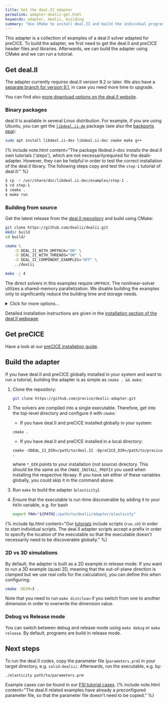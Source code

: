 ```yaml
---
title: Get the deal.II adapter
permalink: adapter-dealii-get.html
keywords: adapter, dealii, building
summary: "Use CMake to install deal.II and build the individual programs."
---
```


This adapter is a collection of examples of a deal.II solver adapted for preCICE. To build the adapter, we first need to get the deal.II and preCICE header files and libraries. Afterwards, we can build the adapter using CMake and we can run a tutorial.

## Get deal.II

The adapter currently requires deal.II version 9.2 or later. We also have a [separate branch for version 9.1](https://github.com/precice/dealii-adapter/tree/dealii-9.1), in case you need more time to upgrade.

You can find also [more download options on the deal.II website](https://dealii.org/download.html).

### Binary packages

deal.II is available in several Linux distribution. For example, if you are using Ubuntu, you can get the [`libdeal.ii-de`](https://packages.ubuntu.com/search?keywords=libdeal.ii-dev) package (see also the [backports ppa](https://launchpad.net/~ginggs/+archive/ubuntu/deal.ii-9.2.0-backports)):
```bash
sudo apt install libdeal.ii-dev libdeal.ii-doc cmake make g++
```
{% include note.html content="The package libdeal.ii-doc installs the deal.II own tutorials ('steps'), which are not necessarilyrequired for the dealii-adapter. However, they can be helpful in order to test the correct installation of the deal.II library. The following steps copy and test the `step-1` tutorial of deal.II:" %}

```bash
$ cp -r /usr/share/doc/libdeal.ii-doc/examples/step-1 .
$ cd step-1
$ cmake .
$ make run
```

### Building from source

Get the latest release from the [deal.II repository](https://github.com/dealii/dealii) and build using CMake:
```bash
git clone https://github.com/dealii/dealii.git
mkdir build
cd build/

cmake \
    -D DEAL_II_WITH_UMFPACK="ON" \
    -D DEAL_II_WITH_THREADS="ON" \
    -D DEAL_II_COMPONENT_EXAMPLES="OFF" \
    ../dealii

make -j 4
```

The direct solvers in this examples require `UMFPACK`. The nonlinear-solver utilizes a shared-memory parallelization. We disable building the examples only to significantly reduce the building time and storage needs.


<details><summary>Click for more options...</summary>
If you want to use deal.II in production, there may be several options you may want to tune. In this case, use ccmake or check the [deal.II CMake documentation](https://www.dealii.org/9.2.0/users/cmake_dealii.html). For example:

```
cmake \
    -D CMAKE_BUILD_TYPE="DebugRelease" \
    -D CMAKE_CXX_FLAGS="-march=native \
    -D DEAL_II_CXX_FLAGS_RELEASE="-O3" \
    -D DEAL_II_WITH_UMFPACK="ON" \
    -D DEAL_II_WITH_THREADS="ON" \
    -D DEAL_II_COMPONENT_EXAMPLES="OFF" \
    -D CMAKE_INSTALL_PREFIX=/path/install/dir \
    ../dealii

make -j 4
```
</details>

Detailed installation instructions are given in the [installation section of the deal.II webpage](https://www.dealii.org/current/readme.html).

## Get preCICE

Have a look at our [preCICE installation guide](installation-overview.html).

## Build the adapter

If you have deal.II and preCICE globally installed in your system and want to run a tutorial, building the adapter is as simple as `cmake . && make`:

1. Clone the repository:
   ```bash
   git clone https://github.com/precice/dealii-adapter.git
   ```

2. The solvers are compiled into a single executable. Therefore, get into the top-level directory and configure it with `cmake`:
   - If you have deal.II and preCICE installed globally in your system:
   ```
   cmake .
   ```
   - If you have deal.II and preCICE installed in a local directory:
   ```
   cmake -DDEAL_II_DIR=/path/to/deal.II -DpreCICE_DIR=/path/to/precice .
   ```
    where `*_DIR` points to your installation (not source) directory. This should be the same as the `CMAKE_INSTALL_PREFIX` you used when installing the respective libraay. If you have set either of these variables globally, you could skip it in the command above.
3. Run `make` to build the adapter (`elasticity`).
4. Ensure that the executable is run-time discoverable by adding it to your `PATH` variable, e.g. for bash
   ```bash
   export PAH="${PATH}:/path/to/dealii/adapter/elasticity"
   ```
{% include tip.html content="Our [tutorials](tutorials.html) include scripts (`run.sh`) in order to start individual scripts. The deal.II adapter scripts accept a prefix in order to specify the location of the executable so that the executable doesn't necessarily need to be discoverable globally." %}

### 2D vs 3D simulations

By default, the adapter is built as a 2D example in release mode.
If you want to run a 3D example (quasi 2D, meaning that the out-of-plane direction is clamped but we use real cells for the calculation), you can define this when configuring:
```bash
cmake -DDIM=3 .
```
Note that you need to run `make distclean` if you switch from one to another dimension in order to overwrite the dimension value.

### Debug vs Release mode

You can switch between debug and release mode using `make debug` or `make release`. By default, programs are build in release mode.

## Next steps

To run the deal.II codes, copy the parameter file (`parameters.prm`) in your target directory, e.g. `solid-dealii/`. Afterwards, run the executable, e.g. by:
```
./elasticity path/to/parameters.prm
```
Example cases can be found in our [FSI tutorial cases](tutorials.html).
{% include note.html content="The deal.II related examples have already a preconfigured parameter file, so that the parameter file doesn't need to be copied." %}
